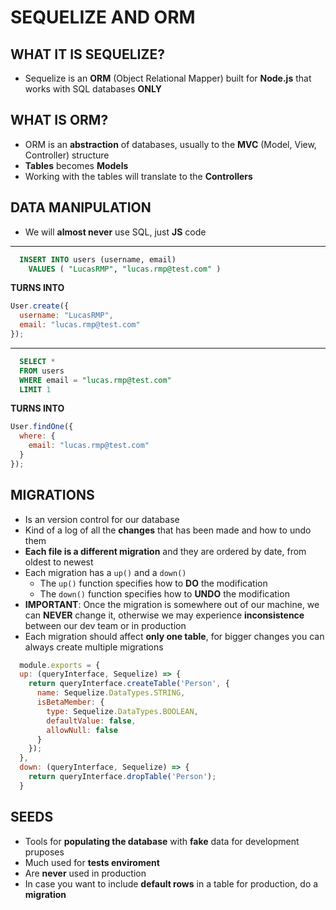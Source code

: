 # SEQUELIZE AND ORM

## WHAT IT IS SEQUELIZE?

- Sequelize is an **ORM** (Object Relational Mapper) built for **Node.js** that works with SQL databases **ONLY**

## WHAT IS ORM?

- ORM is an **abstraction** of databases, usually to the **MVC** (Model, View, Controller) structure
- **Tables** becomes **Models**
- Working with the tables will translate to the **Controllers**

## DATA MANIPULATION

- We will **almost never** use SQL, just **JS** code

---

```sql
  INSERT INTO users (username, email)
    VALUES ( "LucasRMP", "lucas.rmp@test.com" )
```

**TURNS INTO**

```js
User.create({
  username: "LucasRMP",
  email: "lucas.rmp@test.com"
});
```

---

```sql
  SELECT *
  FROM users
  WHERE email = "lucas.rmp@test.com"
  LIMIT 1
```

**TURNS INTO**

```js
User.findOne({
  where: {
    email: "lucas.rmp@test.com"
  }
});
```

## MIGRATIONS

- Is an version control for our database
- Kind of a log of all the **changes** that has been made and how to undo them
- **Each file is a different migration** and they are ordered by date, from oldest to newest
- Each migration has a `up()` and a `down()`
  - The `up()` function specifies how to **DO** the modification
  - The `down()` function specifies how to **UNDO** the modification
- **IMPORTANT**: Once the migration is somewhere out of our machine, we can **NEVER** change it, otherwise we may experience **inconsistence** between our dev team or in production
- Each migration should affect **only one table**, for bigger changes you can always create multiple migrations

```js
  module.exports = {
  up: (queryInterface, Sequelize) => {
    return queryInterface.createTable('Person', {
      name: Sequelize.DataTypes.STRING,
      isBetaMember: {
        type: Sequelize.DataTypes.BOOLEAN,
        defaultValue: false,
        allowNull: false
      }
    });
  },
  down: (queryInterface, Sequelize) => {
    return queryInterface.dropTable('Person');
  }
```

## SEEDS

- Tools for **populating the database** with **fake** data for development pruposes
- Much used for **tests enviroment**
- Are **never** used in production
- In case you want to include **default rows** in a table for production, do a **migration**
